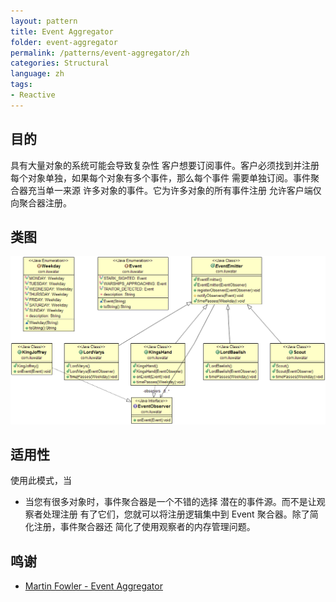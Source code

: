 ```yaml
---
layout: pattern
title: Event Aggregator
folder: event-aggregator
permalink: /patterns/event-aggregator/zh
categories: Structural
language: zh
tags:
- Reactive
---
```


## 目的
具有大量对象的系统可能会导致复杂性
客户想要订阅事件。客户必须找到并注册
每个对象单独，如果每个对象有多个事件，那么每个事件
需要单独订阅。事件聚合器充当单一来源
许多对象的事件。它为许多对象的所有事件注册
允许客户端仅向聚合器注册。

## 类图
![alt text](../../../event-aggregator/etc/classes.png "Event Aggregator")

## 适用性
使用此模式，当

* 当您有很多对象时，事件聚合器是一个不错的选择
  潜在的事件源。而不是让观察者处理注册
  有了它们，您就可以将注册逻辑集中到 Event
  聚合器。除了简化注册，事件聚合器还
  简化了使用观察者的内存管理问题。

## 鸣谢

* [Martin Fowler - Event Aggregator](http://martinfowler.com/eaaDev/EventAggregator.html)
